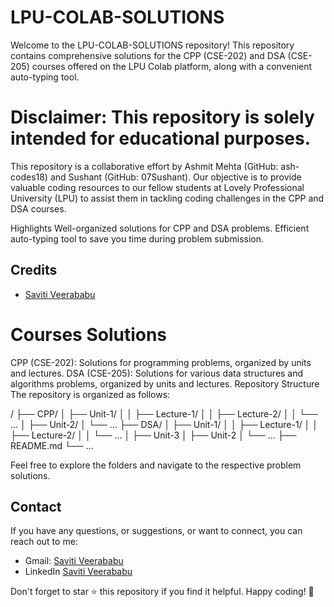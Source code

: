 # LPU-COLAB-SOLUTIONS

Welcome to the LPU-COLAB-SOLUTIONS repository! This repository contains comprehensive solutions for the CPP (CSE-202) and DSA (CSE-205) courses offered on the LPU Colab platform, along with a convenient auto-typing tool.

# Disclaimer: This repository is solely intended for educational purposes.

This repository is a collaborative effort by Ashmit Mehta (GitHub: ash-codes18) and Sushant (GitHub: 07Sushant). Our objective is to provide valuable coding resources to our fellow students at Lovely Professional University (LPU) to assist them in tackling coding challenges in the CPP and DSA courses.

Highlights
Well-organized solutions for CPP and DSA problems.
Efficient auto-typing tool to save you time during problem submission.


## Credits

- [Saviti Veerababu]((https://github.com/veerababu2103))


# Courses Solutions
CPP (CSE-202): Solutions for programming problems, organized by units and lectures.
DSA (CSE-205): Solutions for various data structures and algorithms problems, organized by units and lectures.
Repository Structure
The repository is organized as follows:

/
├── CPP/
│   ├── Unit-1/
│   │   ├── Lecture-1/
│   │   ├── Lecture-2/
│   │   └── ...
│   ├── Unit-2/
│   └── ...
├── DSA/
│   ├── Unit-1/
│   │   ├── Lecture-1/
│   │   ├── Lecture-2/
│   │   └── ...
│   ├── Unit-3
│   ├── Unit-2
│   └── ...
├── README.md
└── ...

Feel free to explore the folders and navigate to the respective problem solutions.

## Contact

If you have any questions, or suggestions, or want to connect, you can reach out to me:

- Gmail: [Saviti Veerababu](mailto:veerababusaviti2103@gmail.com)
- LinkedIn [Saviti Veerababu](https://www.linkedin.com/in/veera-babu-saviti/)


Don't forget to star ⭐ this repository if you find it helpful. Happy coding! 🚀
